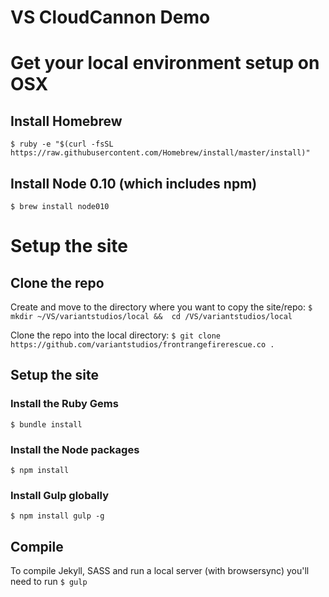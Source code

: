 # VS CloudCannon Demo

# Get your local environment setup on OSX

## Install Homebrew

`$ ruby -e "$(curl -fsSL https://raw.githubusercontent.com/Homebrew/install/master/install)"`

## Install Node 0.10 (which includes npm)

`$ brew install node010`

# Setup the site

## Clone the repo

Create and move to the directory where you want to copy the site/repo:
`$ mkdir ~/VS/variantstudios/local &&  cd /VS/variantstudios/local `

Clone the repo into the local directory:
`$ git clone https://github.com/variantstudios/frontrangefirerescue.co . `

## Setup the site

### Install the Ruby Gems
`$ bundle install`

### Install the Node packages
`$ npm install`

### Install Gulp globally
`$ npm install gulp -g`

## Compile

To compile Jekyll, SASS and run a local server (with browsersync) you'll need to run `$ gulp`
